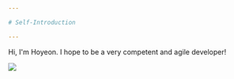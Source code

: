 ```yaml
---

# Self-Introduction

---
```




Hi, I'm Hoyeon. I hope to be a very competent and agile developer!





<img src="https://img.shields.io/badge/Hoyeon-lightgrey?style=flat-square&logo=Hi&logoColor=lightgrey"/>


